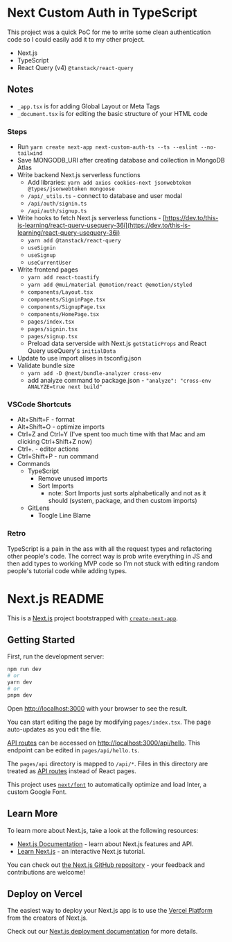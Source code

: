 # Next Custom Auth in TypeScript
This project was a quick PoC for me to write some clean authentication code so I could easily add it to my other project.
- Next.js
- TypeScript
- React Query (v4) `@tanstack/react-query` 

## Notes
- `_app.tsx` is for adding Global Layout or Meta Tags
- `_document.tsx` is for editing the basic structure of your HTML code

### Steps
- Run `yarn create next-app next-custom-auth-ts --ts --eslint --no-tailwind`
- Save MONGODB_URI after creating database and collection in MongoDB Atlas
- Write backend Next.js serverless functions
  - Add libraries: `yarn add axios cookies-next jsonwebtoken @types/jsonwebtoken mongoose` 
  - `/api/_utils.ts` - connect to database and user modal
  - `/api/auth/signin.ts`
  - `/api/auth/signup.ts`
- Write hooks to fetch Next.js serverless functions - [https://dev.to/this-is-learning/react-query-usequery-36i](https://dev.to/this-is-learning/react-query-usequery-36i)
  - `yarn add @tanstack/react-query`
  - `useSignin`
  - `useSignup`
  - `useCurrentUser`
- Write frontend pages
  - `yarn add react-toastify`
  - `yarn add @mui/material @emotion/react @emotion/styled`
  - `components/Layout.tsx`
  - `components/SigninPage.tsx`
  - `components/SignupPage.tsx`
  - `components/HomePage.tsx`
  - `pages/index.tsx`
  - `pages/signin.tsx`
  - `pages/signup.tsx`
  - Preload data serverside with Next.js `getStaticProps` and React Query useQuery's `initialData`
- Update to use import alises in tsconfig.json
- Validate bundle size
  - `yarn add -D @next/bundle-analyzer cross-env`
  - add analyze command to package.json - `"analyze": "cross-env ANALYZE=true next build"`

### VSCode Shortcuts
- Alt+Shift+F - format
- Alt+Shift+O - optimize imports
- Ctrl+Z and Ctrl+Y (I've spent too much time with that Mac and am clicking Ctrl+Shift+Z now)
- Ctrl+. - editor actions
- Ctrl+Shift+P - run command
- Commands
  - TypeScript
    - Remove unused imports
    - Sort Imports
      - note: Sort Imports just sorts alphabetically and not as it should (system, package, and then custom imports)
  - GitLens
    - Toogle Line Blame

### Retro
TypeScript is a pain in the ass with all the request types and refactoring other people's code. The correct way is prob write everything in JS and then add types to working MVP code so I'm not stuck with editing random people's tutorial code while adding types.


# Next.js README
This is a [Next.js](https://nextjs.org/) project bootstrapped with [`create-next-app`](https://github.com/vercel/next.js/tree/canary/packages/create-next-app).

## Getting Started

First, run the development server:

```bash
npm run dev
# or
yarn dev
# or
pnpm dev
```

Open [http://localhost:3000](http://localhost:3000) with your browser to see the result.

You can start editing the page by modifying `pages/index.tsx`. The page auto-updates as you edit the file.

[API routes](https://nextjs.org/docs/api-routes/introduction) can be accessed on [http://localhost:3000/api/hello](http://localhost:3000/api/hello). This endpoint can be edited in `pages/api/hello.ts`.

The `pages/api` directory is mapped to `/api/*`. Files in this directory are treated as [API routes](https://nextjs.org/docs/api-routes/introduction) instead of React pages.

This project uses [`next/font`](https://nextjs.org/docs/basic-features/font-optimization) to automatically optimize and load Inter, a custom Google Font.

## Learn More

To learn more about Next.js, take a look at the following resources:

- [Next.js Documentation](https://nextjs.org/docs) - learn about Next.js features and API.
- [Learn Next.js](https://nextjs.org/learn) - an interactive Next.js tutorial.

You can check out [the Next.js GitHub repository](https://github.com/vercel/next.js/) - your feedback and contributions are welcome!

## Deploy on Vercel

The easiest way to deploy your Next.js app is to use the [Vercel Platform](https://vercel.com/new?utm_medium=default-template&filter=next.js&utm_source=create-next-app&utm_campaign=create-next-app-readme) from the creators of Next.js.

Check out our [Next.js deployment documentation](https://nextjs.org/docs/deployment) for more details.
